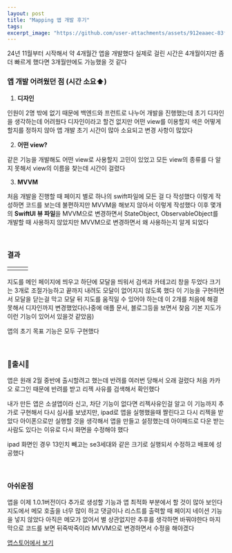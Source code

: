 ```yaml
---
layout: post
title: "Mapping 앱 개발 후기"
tags:  
excerpt_image: "https://github.com/user-attachments/assets/912eaaec-83f2-49c4-8670-ac49b2270bd2"
---
```


24년 11월부터 시작해서 약 4개월간 앱을 개발했다 실제로 걸린 시간은 4개월이지만 좀 더 빠르게 했다면 3개월만에도 가능했을 것 같다 

### 앱 개발 어려웠던 점 (시간 소요⬆️)

1. **디자인** 

인원이 2명 밖에 없기 때문에 백엔드와 프런트로 나누어 개발을 진행했는데 초기 디자인을 생각하는데 어려웠다 디자인이라고 할건 없지만 어떤 view를 이용할지 색은 어떻게 할지를 정하지 않아 앱 개발 초기 시간이 많아 소요되고 변경 사항이 많았다

2. **어떤 view?**

같은 기능을 개발해도 어떤 view로 사용할지 고민이 있었고 모든 view의 종류를 다 알지 못해서 view의 이름을 찾는데 시간이 걸렸다

3. **MVVM**

처음 개발을 진행할 때 페이지 별로 하나의 swift파일에 모든 걸 다 작성했다 이렇게 작성하면 코드를 보는데 불편하지만 MVVM을 해보지 않아서 이렇게 작성했다 이후 몇개의 **SwiftUI 뷰 파일**을 MVVM으로 변경하면서 StateObject, ObservableObject를 개발할 때 사용하지 않았지만 MVVM으로 변경하면서 왜 사용하는지 알게 되었다

&nbsp;

### 결과

<table><td><center><img alt="" src="https://github.com/user-attachments/assets/557aafa6-4da7-4365-a575-f4e236e59056" style="zoom:30%;" /></center></td><td><center><img alt="" src="https://github.com/user-attachments/assets/5167eb01-c6c1-427c-b3c2-2205aa9a1dd5" style="zoom:30%;" /></center></td><td><center><img alt="" src="https://github.com/user-attachments/assets/374b6b06-e7d7-42d3-a17b-6dec3cc55921" style="zoom:30%;" /></center></td></table>

지도를 메인 페이지에 띄우고 하단에 모달을 띄워서 검색과 카테고리 창을 두었다 크기는 3개로 조절가능하고 끝까지 내려도 모달이 없어지지 않도록 했다 이 기능을 구현하면서 모달을 닫는걸 막고 모달 뒤 지도를 움직일 수 있어야 하는데 이 2개를 처음에 해결 못해서 디자인까지 변경했었다(나중에 애플 문서, 블로그등을 보면서 찾음 기본 지도가 이런 기능이 있어서 있을것 같았음) 

앱의 초기 목표 기능은 모두 구현했다

&nbsp;

### 🎉출시🎉

앱은 원래 2월 중반에 출시할려고 했는데 반려를 여러번 당해서 오래 걸렸다 처음 카카오 로그인 때문에 반려를 받고 리젝 사유를 검색해서 확인했다

내가 만든 앱은 소셜앱이라 신고, 차단 기능이 없다면 리젝사유인걸 알고 이 기능까지 추가로 구현해서 다시 심사를 보냈지만, ipad로 앱을 실행했을때 짤린다고 다시 리젝을 받았다 아이폰으로만 실행할 것을 생각해서 앱을 만들고 설정했는데 아이패드로 다운 받는 사람도 있다는 이유로 다시 화면을 수정해야 했다

ipad 화면인 경우 13인치 빼고는 se3세대와 같은 크기로 실행되서 수정하고 배포에 성공했다

&nbsp;

### 아쉬운점

앱을 이제 1.0.1버전이다 추가로 생성할 기능과 앱 최적화 부분에서 할 것이 많아 보인다 지도에서 메모 호출을 너무 많이 하고 댓글이나 리스트를 출력할 때 페이지 네이션 기능을 넣지 않았다 아직은 메모가 없어서 별 상관없지만 추후를 생각하면 바꿔야한다 마지막으로 코드를 보면 뒤죽박죽이라 MVVM으로 변경하면서 수정을 해야겠다

 [앱스토어에서 보기](https://apps.apple.com/us/app/%EB%A7%B5%ED%95%91-mapping/id6741889584)
